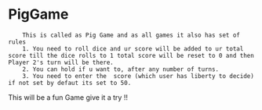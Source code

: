 # PigGame

        This is called as Pig Game and as all games it also has set of rules
        1. You need to roll dice and ur score will be added to ur total score till the dice rolls to 1 total score will be reset to 0 and then Player 2's turn will be there.
        2. You can hold if u want to, after any number of turns.
        3. You need to enter the  score (which user has liberty to decide) if not set by defaut its set to 50.
 This will be a fun Game give it a try !!
